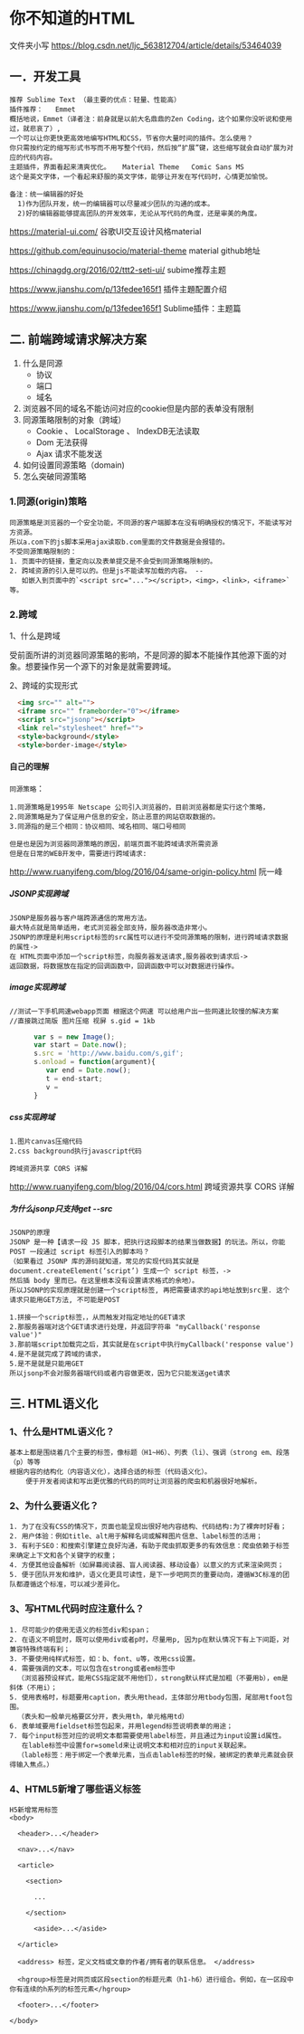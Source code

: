 你不知道的HTML
======
文件夹小写
https://blog.csdn.net/ljc_563812704/article/details/53464039

## 一．开发工具 

    推荐 Sublime Text （最主要的优点：轻量、性能高）   
    插件推荐：   Emmet
    概括地说，Emmet（译者注：前身就是以前大名鼎鼎的Zen Coding，这个如果你没听说和使用过，就悲哀了）,
    一个可以让你更快更高效地编写HTML和CSS，节省你大量时间的插件。怎么使用？
    你只需按约定的缩写形式书写而不用写整个代码，然后按“扩展”键，这些缩写就会自动扩展为对应的代码内容。
    主题插件，界面看起来清爽优化。   Material Theme   Comic Sans MS
    这个是英文字体，一个看起来舒服的英文字体，能够让开发在写代码时，心情更加愉悦。
    
    备注：统一编辑器的好处
      1)作为团队开发，统一的编辑器可以尽量减少团队的沟通的成本。
      2)好的编辑器能够提高团队的开发效率，无论从写代码的角度，还是审美的角度。
      
https://material-ui.com/ 谷歌UI交互设计风格material  

https://github.com/equinusocio/material-theme  material github地址

https://chinagdg.org/2016/02/ttt2-seti-ui/  subime推荐主题

https://www.jianshu.com/p/13fedee165f1 插件主題配置介绍

https://www.jianshu.com/p/13fedee165f1 Sublime插件：主题篇
      
## 二. 前端跨域请求解决方案

1. 什么是同源
    * 协议
    * 端口
    * 域名
2. 浏览器不同的域名不能访问对应的cookie但是内部的表单没有限制
3. 同源策略限制的对象（跨域）
    * Cookie 、 LocalStorage 、 IndexDB无法读取
    * Dom 无法获得
    * Ajax 请求不能发送  
4. 如何设置同源策略（domain)
5. 怎么突破同源策略

### 1.同源(origin)策略

    同源策略是浏览器的一个安全功能，不同源的客户端脚本在没有明确授权的情况下，不能读写对方资源。
    所以a.com下的js脚本采用ajax读取b.com里面的文件数据是会报错的。
    不受同源策略限制的：
    1. 页面中的链接，重定向以及表单提交是不会受到同源策略限制的。
    2. 跨域资源的引入是可以的。但是js不能读写加载的内容。 --
       如嵌入到页面中的`<script src="..."></script>，<img>，<link>，<iframe>`等。

### 2.跨域

1、什么是跨域

受前面所讲的浏览器同源策略的影响，不是同源的脚本不能操作其他源下面的对象。想要操作另一个源下的对象是就需要跨域。

2、跨域的实现形式

``` html
  <img src="" alt="">
  <iframe src="" frameborder="0"></iframe>
  <script src="jsonp"></script>
  <link rel="stylesheet" href="">
  <style>background</style>
  <style>border-image</style>
```

#### 自己的理解

` 同源策略 `：   

    1.同源策略是1995年 Netscape 公司引入浏览器的，目前浏览器都是实行这个策略，
    2.同源策略是为了保证用户信息的安全，防止恶意的网站窃取数据的。
    3.同源指的是三个相同：协议相同、域名相同、端口号相同
    
    但是也是因为浏览器同源策略的原因，前端页面不能跨域请求所需资源
    但是在日常的WEB开发中，需要进行跨域请求:
    
http://www.ruanyifeng.com/blog/2016/04/same-origin-policy.html 阮一峰

##### JSONP实现跨域

    JSONP是服务器与客户端跨源通信的常用方法。
    最大特点就是简单适用，老式浏览器全部支持，服务器改造非常小。   
    JSONP的原理是利用script标签的src属性可以进行不受同源策略的限制，进行跨域请求数据的属性->
    在 HTML页面中添加一个script标签，向服务器发送请求,服务器收到请求后->
    返回数据，将数据放在指定的回调函数中，回调函数中可以对数据进行操作。

##### image实现跨域

    //测试一下手机网速webapp页面 根据这个网速 可以给用户出一些网速比较慢的解决方案
    //直接跳过简版 图片压缩 视屏 s.gid = 1kb
``` javascript
      var s = new Image();
      var start = Date.now();
      s.src = 'http://www.baidu.com/s,gif';
      s.onload = function(argument){
         var end = Date.now();
         t = end-start;
         v = 
      }
```

##### css实现跨域

    1.图片canvas压缩代码
    2.css background执行javascript代码
    
    跨域资源共享 CORS 详解

http://www.ruanyifeng.com/blog/2016/04/cors.html  跨域资源共享 CORS 详解


##### 为什么jsonp只支持get  --src

    JSONP的原理
    JSONP 是一种【请求一段 JS 脚本，把执行这段脚本的结果当做数据】的玩法。所以，你能 POST 一段通过 script 标签引入的脚本吗？
    （如果看过 JSONP 库的源码就知道，常见的实现代码其实就是 document.createElement(‘script’) 生成一个 script 标签，->
    然后插 body 里而已。在这里根本没有设置请求格式的余地）。
    所以JSONP的实现原理就是创建一个script标签, 再把需要请求的api地址放到src里. 这个请求只能用GET方法, 不可能是POST
    
    1.拼接一个script标签，，从而触发对指定地址的GET请求 
    2.那服务器端对这个GET请求进行处理，并返回字符串 "myCallback('response value')"
    3.那前端script加载完之后，其实就是在script中执行myCallback('response value') 
    4.是不是就完成了跨域的请求， 
    5.是不是就是只能用GET
    所以jsonp不会对服务器端代码或者内容做更改，因为它只能发送get请求

## 三. HTML语义化

### 1、什么是HTML语义化？

    基本上都是围绕着几个主要的标签，像标题（H1~H6）、列表（li）、强调（strong em、段落（p）等等
    根据内容的结构化（内容语义化），选择合适的标签（代码语义化）。
        便于开发者阅读和写出更优雅的代码的同时让浏览器的爬虫和机器很好地解析。
    
### 2、为什么要语义化？

    1. 为了在没有CSS的情况下，页面也能呈现出很好地内容结构、代码结构:为了裸奔时好看；
    2. 用户体验：例如title、alt用于解释名词或解释图片信息、label标签的活用；
    3. 有利于SEO：和搜索引擎建立良好沟通，有助于爬虫抓取更多的有效信息：爬虫依赖于标签来确定上下文和各个关键字的权重；
    4. 方便其他设备解析（如屏幕阅读器、盲人阅读器、移动设备）以意义的方式来渲染网页；
    5. 便于团队开发和维护，语义化更具可读性，是下一步吧网页的重要动向，遵循W3C标准的团队都遵循这个标准，可以减少差异化。
    
### 3、写HTML代码时应注意什么？

    1. 尽可能少的使用无语义的标签div和span；
    2. 在语义不明显时，既可以使用div或者p时，尽量用p, 因为p在默认情况下有上下间距，对兼容特殊终端有利；
    3. 不要使用纯样式标签，如：b、font、u等，改用css设置。
    4. 需要强调的文本，可以包含在strong或者em标签中
      （浏览器预设样式，能用CSS指定就不用他们），strong默认样式是加粗（不要用b），em是斜体（不用i）；
    5. 使用表格时，标题要用caption，表头用thead，主体部分用tbody包围，尾部用tfoot包围。
      （表头和一般单元格要区分开，表头用th，单元格用td）
    6. 表单域要用fieldset标签包起来，并用legend标签说明表单的用途；
    7. 每个input标签对应的说明文本都需要使用label标签，并且通过为input设置id属性。
       在lable标签中设置for=someld来让说明文本和相对应的input关联起来。
      （lable标签：用于绑定一个表单元素，当点击lable标签的时候，被绑定的表单元素就会获得输入焦点。）

### 4、HTML5新增了哪些语义标签

    H5新增常用标签
    <body>

      <header>...</header>

      <nav>...</nav>

      <article>

        <section> 

          ...

        </section>
        
          <aside>...</aside>
           
      </article>
      
      <address> 标签，定义文档或文章的作者/拥有者的联系信息。 </address>
      
      <hgroup>标签是对网页或区段section的标题元素（h1-h6）进行组合。例如，在一区段中你有连续的h系列的标签元素</hgroup>
  
      <footer>...</footer>

    </body>


